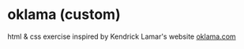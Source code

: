 # oklama (custom)
html &amp; css exercise inspired by Kendrick Lamar's website [oklama.com](oklama.com)
